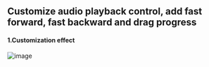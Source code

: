 ## Customize audio playback control, add fast forward, fast backward and drag progress
#### 1.Customization effect
![image](https://github.com/tiger986/customAudio/blob/master/img/11.png)



